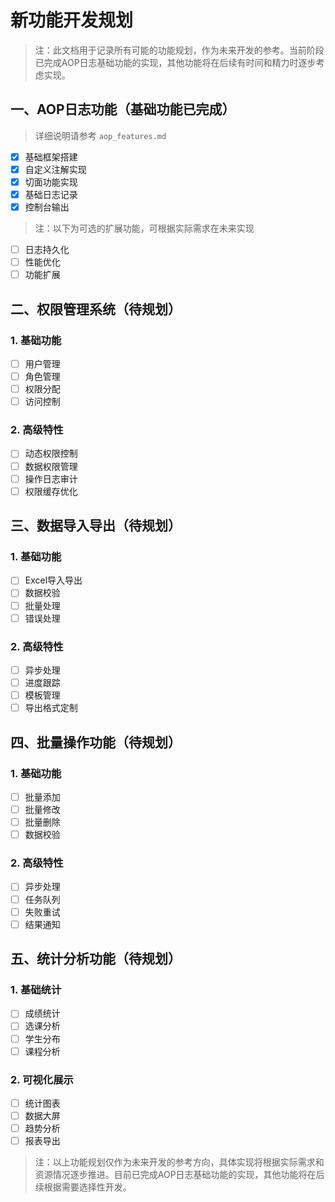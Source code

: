 # 新功能开发规划

> 注：此文档用于记录所有可能的功能规划，作为未来开发的参考。当前阶段已完成AOP日志基础功能的实现，其他功能将在后续有时间和精力时逐步考虑实现。

## 一、AOP日志功能（基础功能已完成）
> 详细说明请参考 `aop_features.md`
- [x] 基础框架搭建
- [x] 自定义注解实现
- [x] 切面功能实现
- [x] 基础日志记录
- [x] 控制台输出

> 注：以下为可选的扩展功能，可根据实际需求在未来实现
- [ ] 日志持久化
- [ ] 性能优化
- [ ] 功能扩展

## 二、权限管理系统（待规划）
### 1. 基础功能
- [ ] 用户管理
- [ ] 角色管理
- [ ] 权限分配
- [ ] 访问控制

### 2. 高级特性
- [ ] 动态权限控制
- [ ] 数据权限管理
- [ ] 操作日志审计
- [ ] 权限缓存优化

## 三、数据导入导出（待规划）
### 1. 基础功能
- [ ] Excel导入导出
- [ ] 数据校验
- [ ] 批量处理
- [ ] 错误处理

### 2. 高级特性
- [ ] 异步处理
- [ ] 进度跟踪
- [ ] 模板管理
- [ ] 导出格式定制

## 四、批量操作功能（待规划）
### 1. 基础功能
- [ ] 批量添加
- [ ] 批量修改
- [ ] 批量删除
- [ ] 数据校验

### 2. 高级特性
- [ ] 异步处理
- [ ] 任务队列
- [ ] 失败重试
- [ ] 结果通知

## 五、统计分析功能（待规划）
### 1. 基础统计
- [ ] 成绩统计
- [ ] 选课分析
- [ ] 学生分布
- [ ] 课程分析

### 2. 可视化展示
- [ ] 统计图表
- [ ] 数据大屏
- [ ] 趋势分析
- [ ] 报表导出

> 注：以上功能规划仅作为未来开发的参考方向，具体实现将根据实际需求和资源情况逐步推进。目前已完成AOP日志基础功能的实现，其他功能将在后续根据需要选择性开发。